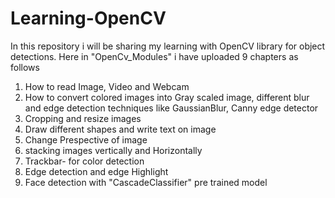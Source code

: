 # Learning-OpenCV
In this repository i will be sharing my learning with OpenCV library for object detections.
Here in "OpenCv_Modules" i have uploaded 9 chapters as follows
1) How to read Image, Video and Webcam 
2) How to convert colored images into Gray scaled image, different blur and edge detection techniques like GaussianBlur, Canny edge detector
3) Cropping and resize images
4) Draw different shapes and write text on image
5) Change Prespective of image
6) stacking images vertically and Horizontally
7) Trackbar- for color detection
8) Edge detection and edge Highlight
9) Face detection with "CascadeClassifier" pre trained model

